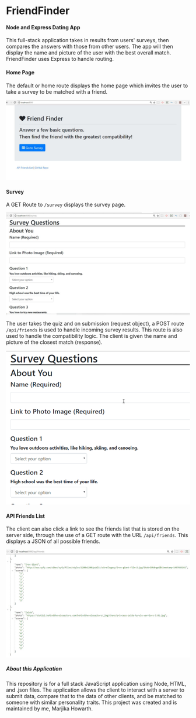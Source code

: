 # FriendFinder

#### Node and Express Dating App

This full-stack application takes in results from users' surveys, then compares the answers with those from other users. The app will then display the name and picture of the user with the best overall match. FriendFinder uses Express to handle routing.

#### Home Page

The default or home route displays the home page which invites the user to take a survey to be matched with a friend.

![Home Page](./images/intro-pic.JPG)

#### Survey

A GET Route to `/survey` displays the survey page.

![Survey Page](./images/Begin-survey.JPG)

The user takes the quiz and on submission (request object), a POST route `/api/friends` is used to handle incoming survey results. This route is also used to handle the compatibility logic. The client is given the name and picture of the closest match (response).

![Client side of survey](./images/survey.gif)

#### API Friends List

The client can also click a link to see the friends list that is stored on the server side, through the use of a GET route with the URL `/api/friends`. This displays a JSON of all possible friends.

![API friends list](./images/friendslist.JPG)

##### About this Application

This repository is for a full stack JavaScript application using Node, HTML, and .json files. 
The application allows the client to interact with a server to submit data, compare that to the data of other clients, and be matched to someone with similar personality traits. This project was created and is maintained by me, Marjika Howarth.
